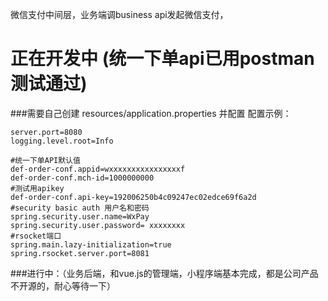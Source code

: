 微信支付中间层，业务端调business api发起微信支付，
# 正在开发中 (统一下单api已用postman测试通过)
###需要自己创建 resources/application.properties 并配置
配置示例：
```properties
server.port=8080
logging.level.root=Info

#统一下单API默认值
def-order-conf.appid=wxxxxxxxxxxxxxxxxf
def-order-conf.mch-id=1000000000
#测试用apikey
def-order-conf.api-key=192006250b4c09247ec02edce69f6a2d
#security basic auth 用户名和密码
spring.security.user.name=WxPay
spring.security.user.password= xxxxxxxx
#rsocket端口
spring.main.lazy-initialization=true
spring.rsocket.server.port=8081

```

###进行中：（业务后端，和vue.js的管理端，小程序端基本完成，都是公司产品不开源的，耐心等待一下）